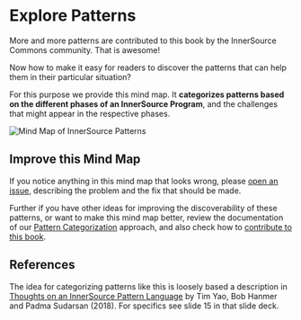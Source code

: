 # Explore Patterns

More and more patterns are contributed to this book by the InnerSource Commons community. That is awesome!

Now how to make it easy for readers to discover the patterns that can help them in their particular situation?

For this purpose we provide this mind map. It **categorizes patterns based on the different phases of an InnerSource Program**, and the challenges that might appear in the respective phases.

![Mind Map of InnerSource Patterns](../pattern-categorization/innersource-program-mind-map.png)

## Improve this Mind Map

If you notice anything in this mind map that looks wrong, please [open an issue](https://github.com/InnerSourceCommons/InnerSourcePatterns/issues), describing the problem and the fix that should be made.

Further if you have other ideas for improving the discoverability of these patterns, or want to make this mind map better, review the documentation of our [Pattern Categorization](https://github.com/InnerSourceCommons/InnerSourcePatterns/blob/main/pattern-categorization/README.md) approach, and also check how to [contribute to this book](contribute.md).

## References

The idea for categorizing patterns like this is loosely based a description in [Thoughts on an InnerSource Pattern Language](https://drive.google.com/file/d/13AY8glCOdpLOVuz7cVD6QOB8d2xbHCS1/view) by Tim Yao, Bob Hanmer and Padma Sudarsan (2018). For specifics see slide 15 in that slide deck.
